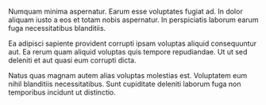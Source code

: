 Numquam minima aspernatur. Earum esse voluptates fugiat ad. In dolor aliquam iusto a eos et totam nobis aspernatur. In perspiciatis laborum earum fuga necessitatibus blanditiis.
 Ea adipisci sapiente provident corrupti ipsam voluptas aliquid consequuntur aut. Ea rerum quam aliquid voluptas quis tempore repudiandae. Ut ut sed deleniti et aut quasi eum corrupti dicta.
 Natus quas magnam autem alias voluptas molestias est. Voluptatem eum nihil blanditiis necessitatibus. Sunt cupiditate deleniti laborum fuga non temporibus incidunt ut distinctio.